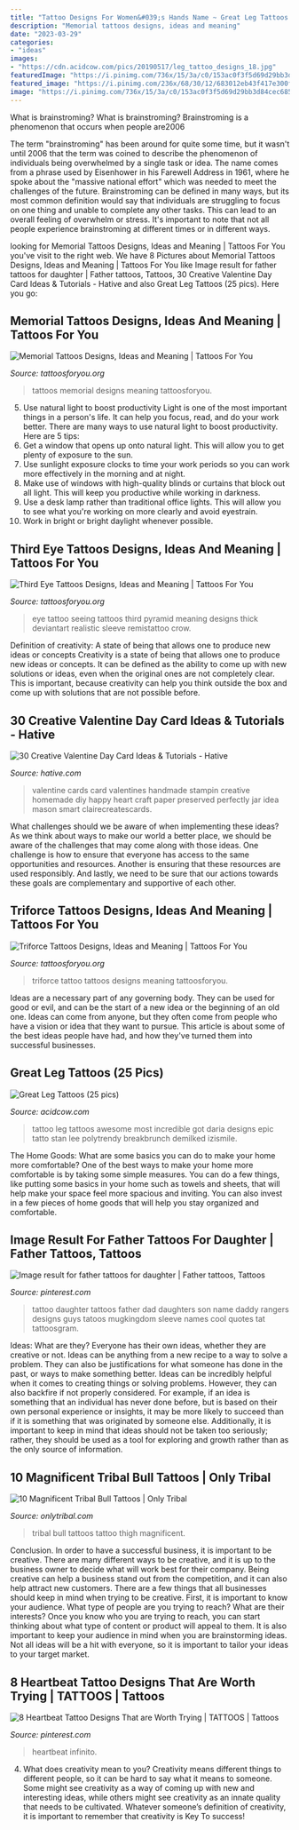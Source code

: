 ```yaml
---
title: "Tattoo Designs For Women&#039;s Hands Name ~ Great Leg Tattoos (25 Pics)"
description: "Memorial tattoos designs, ideas and meaning"
date: "2023-03-29"
categories:
- "ideas"
images:
- "https://cdn.acidcow.com/pics/20190517/leg_tattoo_designs_18.jpg"
featuredImage: "https://i.pinimg.com/736x/15/3a/c0/153ac0f3f5d69d29bb3d84cec6851543.jpg"
featured_image: "https://i.pinimg.com/236x/68/30/12/683012eb43f417e300f6a3e24e7d1aa1.jpg"
image: "https://i.pinimg.com/736x/15/3a/c0/153ac0f3f5d69d29bb3d84cec6851543.jpg"
---
```



What is brainstroming?
What is brainstroming? Brainstroming is a phenomenon that occurs when people are2006

The term "brainstroming" has been around for quite some time, but it wasn't until 2006 that the term was coined to describe the phenomenon of individuals being overwhelmed by a single task or idea. The name comes from a phrase used by Eisenhower in his Farewell Address in 1961, where he spoke about the "massive national effort" which was needed to meet the challenges of the future. Brainstroming can be defined in many ways, but its most common definition would say that individuals are struggling to focus on one thing and unable to complete any other tasks. This can lead to an overall feeling of overwhelm or stress. It's important to note that not all people experience brainstroming at different times or in different ways.

	

		
looking for Memorial Tattoos Designs, Ideas and Meaning | Tattoos For You you've visit to the right web. We have 8 Pictures about Memorial Tattoos Designs, Ideas and Meaning | Tattoos For You like Image result for father tattoos for daughter | Father tattoos, Tattoos, 30 Creative Valentine Day Card Ideas &amp; Tutorials - Hative and also Great Leg Tattoos (25 pics). Here you go:
		
    
## Memorial Tattoos Designs, Ideas And Meaning | Tattoos For You

<img loading=lazy src="http://www.tattoosforyou.org/wp-content/uploads/2013/09/Pictures-of-Memorial-Tattoos.jpg" onerror="this.onerror=null;this.src='https://tse2.mm.bing.net/th?id=OIP.rmNrUdDl5hTDscNSobcMygHaFj&amp;pid=15.1';" alt="Memorial Tattoos Designs, Ideas and Meaning | Tattoos For You">

_Source: tattoosforyou.org_

>tattoos memorial designs meaning tattoosforyou. 

	

5) Use natural light to boost productivity
Light is one of the most important things in a person's life. It can help you focus, read, and do your work better. There are many ways to use natural light to boost productivity. Here are 5 tips:
1) Get a window that opens up onto natural light. This will allow you to get plenty of exposure to the sun.
2) Use sunlight exposure clocks to time your work periods so you can work more effectively in the morning and at night.
3) Make use of windows with high-quality blinds or curtains that block out all light. This will keep you productive while working in darkness.
4) Use a desk lamp rather than traditional office lights. This will allow you to see what you're working on more clearly and avoid eyestrain.
5) Work in bright or bright daylight whenever possible.

    
## Third Eye Tattoos Designs, Ideas And Meaning | Tattoos For You

<img loading=lazy src="http://www.tattoosforyou.org/wp-content/uploads/2016/05/Third-Eye-Pyramid-Tattoo.jpg" onerror="this.onerror=null;this.src='https://tse3.mm.bing.net/th?id=OIP.BKbHQEVk-kCw1qY2-ywgnAHaLJ&amp;pid=15.1';" alt="Third Eye Tattoos Designs, Ideas and Meaning | Tattoos For You">

_Source: tattoosforyou.org_

>eye tattoo seeing tattoos third pyramid meaning designs thick deviantart realistic sleeve remistattoo crow. 

	

Definition of creativity: A state of being that allows one to produce new ideas or concepts
Creativity is a state of being that allows one to produce new ideas or concepts. It can be defined as the ability to come up with new solutions or ideas, even when the original ones are not completely clear. This is important, because creativity can help you think outside the box and come up with solutions that are not possible before.

    
## 30 Creative Valentine Day Card Ideas &amp; Tutorials - Hative

<img loading=lazy src="https://hative.com/wp-content/uploads/2014/10/valentine-card-ideas/3-valentine-card-ideas.jpg" onerror="this.onerror=null;this.src='https://tse2.mm.bing.net/th?id=OIP.tPoAnvXMrCBjLFZomtbgxwHaF4&amp;pid=15.1';" alt="30 Creative Valentine Day Card Ideas &amp; Tutorials - Hative">

_Source: hative.com_

>valentine cards card valentines handmade stampin creative homemade diy happy heart craft paper preserved perfectly jar idea mason smart clairecreatescards. 

	

What challenges should we be aware of when implementing these ideas?
As we think about ways to make our world a better place, we should be aware of the challenges that may come along with those ideas. One challenge is how to ensure that everyone has access to the same opportunities and resources. Another is ensuring that these resources are used responsibly. And lastly, we need to be sure that our actions towards these goals are complementary and supportive of each other.

    
## Triforce Tattoos Designs, Ideas And Meaning | Tattoos For You

<img loading=lazy src="http://www.tattoosforyou.org/wp-content/uploads/2013/11/Triforce-Tattoo-Pictures-768x1024.jpg" onerror="this.onerror=null;this.src='https://tse4.mm.bing.net/th?id=OIP.hsPFSk0j8g4r5zDaF8l_MAHaJ4&amp;pid=15.1';" alt="Triforce Tattoos Designs, Ideas and Meaning | Tattoos For You">

_Source: tattoosforyou.org_

>triforce tattoo tattoos designs meaning tattoosforyou. 

	

Ideas are a necessary part of any governing body. They can be used for good or evil, and can be the start of a new idea or the beginning of an old one. Ideas can come from anyone, but they often come from people who have a vision or idea that they want to pursue. This article is about some of the best ideas people have had, and how they've turned them into successful businesses.

    
## Great Leg Tattoos (25 Pics)

<img loading=lazy src="https://cdn.acidcow.com/pics/20190517/leg_tattoo_designs_18.jpg" onerror="this.onerror=null;this.src='https://tse2.mm.bing.net/th?id=OIP.d7TecIimnsGP7mcuUxTSJwHaLE&amp;pid=15.1';" alt="Great Leg Tattoos (25 pics)">

_Source: acidcow.com_

>tattoo leg tattoos awesome most incredible got daria designs epic tatto stan lee polytrendy breakbrunch demilked izismile. 

	

The Home Goods: What are some basics you can do to make your home more comfortable?
One of the best ways to make your home more comfortable is by taking some simple measures. You can do a few things, like putting some basics in your home such as towels and sheets, that will help make your space feel more spacious and inviting. You can also invest in a few pieces of home goods that will help you stay organized and comfortable.

    
## Image Result For Father Tattoos For Daughter | Father Tattoos, Tattoos

<img loading=lazy src="https://i.pinimg.com/736x/15/3a/c0/153ac0f3f5d69d29bb3d84cec6851543.jpg" onerror="this.onerror=null;this.src='https://tse4.mm.bing.net/th?id=OIP.vCpGehQy8lu8ylyimhAIigHaJ8&amp;pid=15.1';" alt="Image result for father tattoos for daughter | Father tattoos, Tattoos">

_Source: pinterest.com_

>tattoo daughter tattoos father dad daughters son name daddy rangers designs guys tatoos mugkingdom sleeve names cool quotes tat tattoosgram. 

	

Ideas: What are they?
Everyone has their own ideas, whether they are creative or not. Ideas can be anything from a new recipe to a way to solve a problem. They can also be justifications for what someone has done in the past, or ways to make something better. 
Ideas can be incredibly helpful when it comes to creating things or solving problems. However, they can also backfire if not properly considered. For example, if an idea is something that an individual has never done before, but is based on their own personal experience or insights, it may be more likely to succeed than if it is something that was originated by someone else. Additionally, it is important to keep in mind that ideas should not be taken too seriously; rather, they should be used as a tool for exploring and growth rather than as the only source of information.

    
## 10 Magnificent Tribal Bull Tattoos | Only Tribal

<img loading=lazy src="https://www.onlytribal.com/wp-content/uploads/2015/12/Tribal-Bull-Tattoo-Pictures.jpg" onerror="this.onerror=null;this.src='https://tse4.mm.bing.net/th?id=OIP.X87W2fsMdATRJicyfy3A7wHaJ4&amp;pid=15.1';" alt="10 Magnificent Tribal Bull Tattoos | Only Tribal">

_Source: onlytribal.com_

>tribal bull tattoos tattoo thigh magnificent. 

	

Conclusion.
In order to have a successful business, it is important to be creative. There are many different ways to be creative, and it is up to the business owner to decide what will work best for their company. Being creative can help a business stand out from the competition, and it can also help attract new customers. There are a few things that all businesses should keep in mind when trying to be creative.
First, it is important to know your audience. What type of people are you trying to reach? What are their interests? Once you know who you are trying to reach, you can start thinking about what type of content or product will appeal to them. It is also important to keep your audience in mind when you are brainstorming ideas. Not all ideas will be a hit with everyone, so it is important to tailor your ideas to your target market.

    
## 8 Heartbeat Tattoo Designs That Are Worth Trying | TATTOOS | Tattoos

<img loading=lazy src="https://i.pinimg.com/236x/68/30/12/683012eb43f417e300f6a3e24e7d1aa1.jpg" onerror="this.onerror=null;this.src='https://tse4.mm.bing.net/th?id=OIP.Tesv0Pk7MMTl8LWkARJcKgAAAA&amp;pid=15.1';" alt="8 Heartbeat Tattoo Designs That are Worth Trying | TATTOOS | Tattoos">

_Source: pinterest.com_

>heartbeat infinito. 

	

4. What does creativity mean to you?
Creativity means different things to different people, so it can be hard to say what it means to someone. Some might see creativity as a way of coming up with new and interesting ideas, while others might see creativity as an innate quality that needs to be cultivated. Whatever someone’s definition of creativity, it is important to remember that creativity is Key To success!

